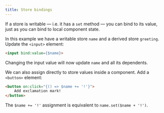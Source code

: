 ```yaml
---
title: Store bindings
---
```


If a store is writable — i.e. it has a `set` method — you can bind to its value, just as you can bind to local component state.

In this example we have a writable store `name` and a derived store `greeting`. Update the `<input>` element:

```html
<input bind:value={$name}>
```

Changing the input value will now update `name` and all its dependents.

We can also assign directly to store values inside a component. Add a `<button>` element:

```html
<button on:click="{() => $name += '!'}">
	Add exclamation mark!
</button>
```

The `$name += '!'` assignment is equivalent to `name.set($name + '!')`.